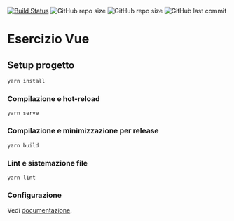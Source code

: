 [![Build Status](https://travis-ci.org/andyts93/esercizio-vue.svg?branch=master)](https://travis-ci.org/andyts93/esercizio-vue) ![GitHub repo size](https://img.shields.io/github/repo-size/andyts93/esercizio-vue) ![GitHub repo size](https://img.shields.io/github/repo-size/andyts93/esercizio-vue) ![GitHub last commit](https://img.shields.io/github/last-commit/andyts93/esercizio-vue)
# Esercizio Vue

## Setup progetto
```
yarn install
```

### Compilazione e hot-reload
```
yarn serve
```

### Compilazione e minimizzazione per release
```
yarn build
```

### Lint e sistemazione file
```
yarn lint
```

### Configurazione
Vedi [documentazione](https://cli.vuejs.org/config/).

